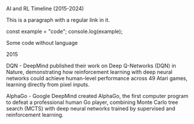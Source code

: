 AI and RL Timeline (2015-2024)

This is a paragraph with a regular link in it.

const example = "code";
console.log(example);

Some code without language

2015

DQN - DeepMind published their work on Deep Q-Networks (DQN) in Nature, demonstrating how reinforcement learning with deep neural networks could achieve human-level performance across 49 Atari games, learning directly from pixel inputs.

AlphaGo - Google DeepMind created AlphaGo, the first computer program to defeat a professional human Go player, combining Monte Carlo tree search (MCTS) with deep neural networks trained by supervised and reinforcement learning.
